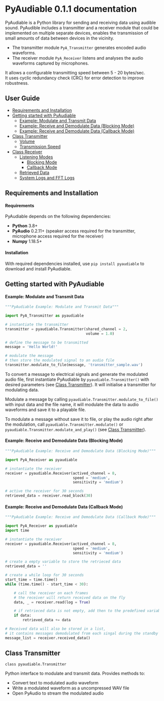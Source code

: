 # PyAudiable 0.1.1 documentation

PyAudiable is a Python library for sending and receiving data using audible sound. PyAudible includes a transmitter and a receiver module that could be implemented on multiple separate devices, enables the transmission of small amounts of data between devices in the vicinity.  

 - The transmitter module ``PyA_Transmitter`` generates encoded audio waveforms.  
 - The receiver module ``PyA_Receiver`` listens and analyses the audio waveforms captured by microphones.  

It allows a configurable transmitting speed between 5 - 20 bytes/sec.  
It uses cyclic redundancy check (CRC) for error detection to improve robustness.

## User Guide

* [Requirements and Installation](#Requirements-and-Installation)
* [Getting started with PyAudiable](#)
  * [Example: Modulate and Transmit Data](#)
  * [Example: Receive and Demodulate Data (Blocking Mode)](#)
  * [Example: Receive and Demodulate Data (Callback Mode)](#)
* [Class Transmitter](#)
  * [Volume](#)
  * [Transmission Speed](#)
* [Class Receiver](#)
  * [Listening Modes](#)
    * [Blocking Mode](#)
    * [Callback Mode](#)
  * [Retrieved Data](#)
  * [System Logs and FFT Logs](#)



## Requirements and Installation

#### Requirements
PyAudiable depends on the following dependencies:  
- **Python** 3.8+  
- **PyAudio** 0.2.11+ (speaker access required for the transmitter, microphone access required for the receiver)  
- **Numpy** 1.18.5+  

#### Installation
With required dependencies installed, use ``pip install pyaudiable`` to download and install PyAudiable.


## Getting started with PyAudiable
#### Example: Modulate and Transmit Data
```python
"""PyAudiable Example: Modulate and Transmit Data"""

import PyA_Transmitter as pyaudiable

# instantiate the transmitter
transmitter = pyaudiable.Transmitter(shared_channel = 2,
                                     volume = 1.0)

# define the message to be transmitted
message = 'Hello World!'

# modulate the message
# then store the modulated signal to an audio file
transmitter.modulate_to_file(message, 'transmitter_sample.wav')
```
To convert a message to electrical signals and generate the modulated audio file, first instantiate PyAudiable by ``pyaudiable.Transmitter()`` with desired parameters (see [Class Transmitter](#)). It will initialise a transmitter for modulating data.   

Modulate a message by calling ``pyaudiable.Transmitter.modulate_to_file()`` with input data and the file name, it will modulate the data to audio waveforms and save it to a playable file.

To modulate a message without save it to file, or play the audio right after the modulation, call ``pyaudiable.Transmitter.modulate()`` or ``pyaudiable.Transmitter.modulate_and_play()`` (see [Class Transmitter](#)).

#### Example: Receive and Demodulate Data (Blocking Mode)
```python
"""PyAudiable Example: Receive and Demodulate Data (Blocking Mode)"""

import PyA_Receiver as pyaudiable

# instantiate the receiver
receiver = pyaudiable.Receiver(actived_channel = 8,
                               speed = 'medium',
                               sensitivity = 'medium')

# active the receiver for 30 seconds
retrieved_data = receiver.read_block(30)

```





#### Example: Receive and Demodulate Data (Callback Mode)
```python
"""PyAudiable Example: Receive and Demodulate Data (Callback Mode)"""

import PyA_Receiver as pyaudiable
import time

# instantiate the receiver
receiver = pyaudiable.Receiver(actived_channel = 8,
                               speed = 'medium',
                               sensitivity = 'medium')

# create a empty variable to store the retrieced data
retrieved_data = ''

# create a while loop for 30 seconds
start_time = time.time()
while (time.time() - start_time < 30):

    # call the receiver on each frames
    # the receiver will return received data on the fly
    data, _ = receiver.read(log = True)

    # if retrieced data is not empty, add then to the predefined variable
    if data:
        retrieved_data += data

# Received data will also be stored in a list,
# it contains messages demodulated from each singal during the standby time
message_list = receiver.received_data()
```


## Class Transmitter


``class pyaudiable.Transmitter``  

Python interface to modulate and transmit data. Provides methods to:  
  * Convert text to modulated audio waveform
  * Write a modulated waveform as a uncompressed WAV file
  * Open PyAudio to stream the modulated audio
